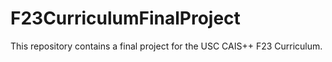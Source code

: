 # F23CurriculumFinalProject
This repository contains a final project for the USC CAIS++ F23 Curriculum.  
